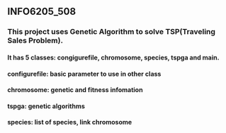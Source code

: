 ## INFO6205_508

### This project uses Genetic Algorithm to solve TSP(Traveling Sales Problem).

#### It has 5 classes: congigurefile, chromosome, species, tspga and main.
#### configurefile: basic parameter to use in other class
#### chromosome: genetic and fitness infomation
#### tspga: genetic algorithms
#### species: list of species, link chromosome

